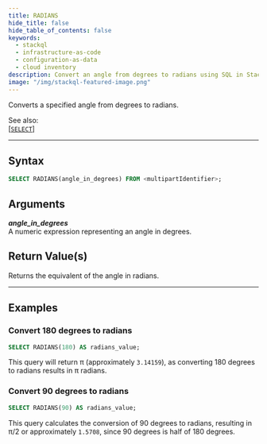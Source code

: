 ```yaml
---
title: RADIANS
hide_title: false
hide_table_of_contents: false
keywords:
  - stackql
  - infrastructure-as-code
  - configuration-as-data
  - cloud inventory
description: Convert an angle from degrees to radians using SQL in StackQL.
image: "/img/stackql-featured-image.png"
---
```

Converts a specified angle from degrees to radians.

See also:  
[[`SELECT`]](/docs/language-spec/select)

* * * 

## Syntax

```sql
SELECT RADIANS(angle_in_degrees) FROM <multipartIdentifier>;
```

## Arguments

__*angle_in_degrees*__  
A numeric expression representing an angle in degrees.

## Return Value(s)
Returns the equivalent of the angle in radians.

* * *

## Examples

### Convert 180 degrees to radians

```sql
SELECT RADIANS(180) AS radians_value;
```

This query will return π (approximately `3.14159`), as converting 180 degrees to radians results in π radians.

### Convert 90 degrees to radians

```sql
SELECT RADIANS(90) AS radians_value;
```

This query calculates the conversion of 90 degrees to radians, resulting in π/2 or approximately `1.5708`, since 90 degrees is half of 180 degrees.
